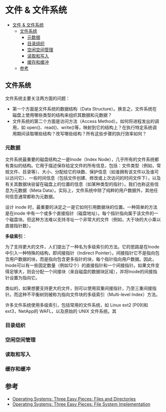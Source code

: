 # 文件 & 文件系统

- [文件 \& 文件系统](#文件--文件系统)
  - [文件系统](#文件系统)
    - [元数据](#元数据)
    - [目录组织](#目录组织)
    - [空闲空间管理](#空闲空间管理)
    - [读取和写入](#读取和写入)
    - [缓存和缓冲](#缓存和缓冲)
  - [参考](#参考)

## 文件系统

文件系统主要关注两方面的问题：

- 第一个方面是文件系统的数据结构（Data Structure）。换言之，文件系统在磁盘上使用哪些类型的结构来组织其数据和元数据？
- 文件系统的第二个方面是访问方法（Access Method）。如何将进程发出的调用，如 open()、read()、write()等，映射到它的结构上？在执行特定系统调用期间读取哪些结构？改写哪些结构？所有这些步骤的执行效率如何？

### 元数据

文件系统最重要的磁盘结构之一是Inode（Index Node），几乎所有的文件系统都有类似的结构。它用于描述保存给定文件的所有信息，包括：文件类型（例如，常规文件、目录等）、大小、分配给它的块数、保护信息（如谁拥有该文件以及谁可以访问它）、一些时间信息（包括文件创建、修改或上次访问的时间文件下），以及有关其数据块驻留在磁盘上的位置的信息（如某种类型的指针）。我们也称这些信息为元数据（Meta Data）。实际上，文件系统中除了纯粹的用户数据外，其他任何信息通常都称为元数据。

设计 inode 时，最重要的决定之一是它如何引用数据块的位置。一种简单的方法是在inode 中有一个或多个直接指针（磁盘地址）。每个指针指向属于该文件的一个磁盘块。但这种方法难以支持寻址一个非常大的文件（例如，大于块的大小乘以直接指针数）。

**多级索引**：

为了支持更大的文件，人们提出了一种名为多级索引的方法。它的思路是在Inode中引入一种特殊的结构，即间接指针（Indirect Pointer）。间接指针它不是指向包含用户数据的块，而是指向包含更多指针的块，每个指针指向用户数据。因此，Inode可以有一些固定数量（例如12个）的直接指针和一个间接指针。如果文件变得足够大，则会分配一个间接块（来自磁盘的数据块区域），并将Inode的间接指针设置为指向它。

类似的，如果想要支持更大的文件，则可以使用双重间接指针，乃至三重间接指针。而这种不平衡树则被称为指向文件块的多级索引（Multi-level Index）方法。

许多文件系统使用多级索引，包括常用的文件系统，如 Linux ext2 [P09]和 ext3，NetApp的 WAFL，以及原始的 UNIX 文件系统。其

### 目录组织

### 空闲空间管理

### 读取和写入

### 缓存和缓冲

## 参考

- [Operating Systems: Three Easy Pieces: Files and Directories](https://pages.cs.wisc.edu/~remzi/OSTEP/Chinese/39.pdf)
- [Operating Systems: Three Easy Pieces: File System Implementation](https://pages.cs.wisc.edu/~remzi/OSTEP/Chinese/40.pdf)

